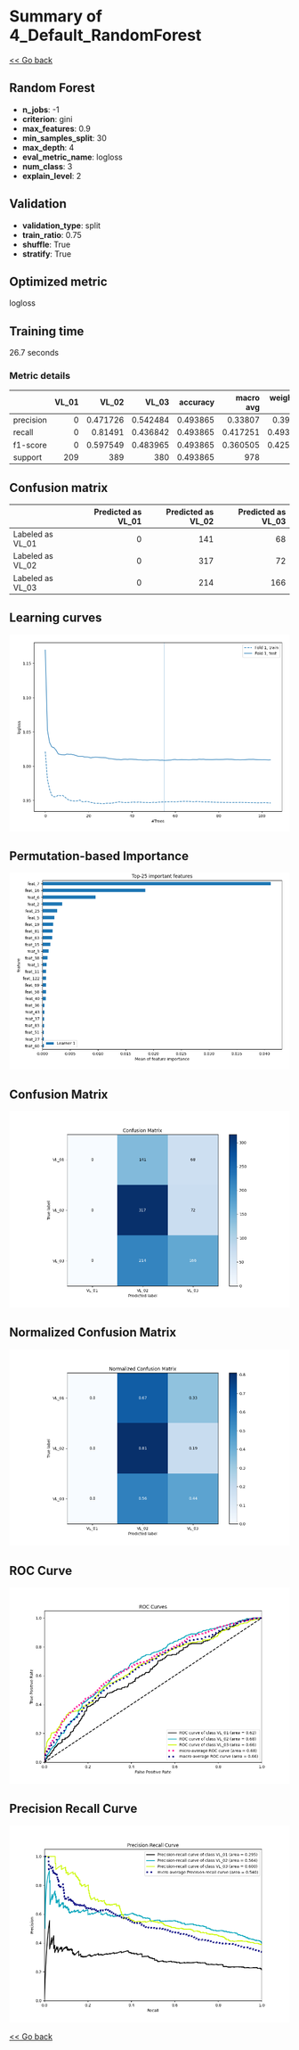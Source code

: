 # Summary of 4_Default_RandomForest

[<< Go back](../README.md)


## Random Forest
- **n_jobs**: -1
- **criterion**: gini
- **max_features**: 0.9
- **min_samples_split**: 30
- **max_depth**: 4
- **eval_metric_name**: logloss
- **num_class**: 3
- **explain_level**: 2

## Validation
 - **validation_type**: split
 - **train_ratio**: 0.75
 - **shuffle**: True
 - **stratify**: True

## Optimized metric
logloss

## Training time

26.7 seconds

### Metric details
|           |   VL_01 |      VL_02 |      VL_03 |   accuracy |   macro avg |   weighted avg |   logloss |
|:----------|--------:|-----------:|-----------:|-----------:|------------:|---------------:|----------:|
| precision |       0 |   0.471726 |   0.542484 |   0.493865 |    0.33807  |       0.39841  |   1.00834 |
| recall    |       0 |   0.81491  |   0.436842 |   0.493865 |    0.417251 |       0.493865 |   1.00834 |
| f1-score  |       0 |   0.597549 |   0.483965 |   0.493865 |    0.360505 |       0.425719 |   1.00834 |
| support   |     209 | 389        | 380        |   0.493865 |  978        |     978        |   1.00834 |


## Confusion matrix
|                  |   Predicted as VL_01 |   Predicted as VL_02 |   Predicted as VL_03 |
|:-----------------|---------------------:|---------------------:|---------------------:|
| Labeled as VL_01 |                    0 |                  141 |                   68 |
| Labeled as VL_02 |                    0 |                  317 |                   72 |
| Labeled as VL_03 |                    0 |                  214 |                  166 |

## Learning curves
![Learning curves](learning_curves.png)

## Permutation-based Importance
![Permutation-based Importance](permutation_importance.png)
## Confusion Matrix

![Confusion Matrix](confusion_matrix.png)


## Normalized Confusion Matrix

![Normalized Confusion Matrix](confusion_matrix_normalized.png)


## ROC Curve

![ROC Curve](roc_curve.png)


## Precision Recall Curve

![Precision Recall Curve](precision_recall_curve.png)



[<< Go back](../README.md)
